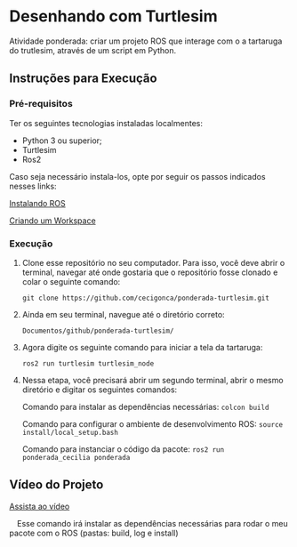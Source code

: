 # Desenhando com Turtlesim
Atividade ponderada: criar um projeto ROS que interage com o a tartaruga do trutlesim, através de um script em Python. 

## Instruções para Execução
### Pré-requisitos
Ter os seguintes tecnologias instaladas localmentes:
- Python 3 ou superior;
- Turtlesim
- Ros2
  
Caso seja necessário instala-los, opte por seguir os passos indicados nesses links: 

[Instalando ROS](https://rmnicola.github.io/m6-ec-encontros/E01/ros) 

[Criando um Workspace](https://rmnicola.github.io/m6-ec-encontros/workspaces) 

### Execução
1. Clone esse repositório no seu computador. Para isso, você deve abrir o terminal, navegar até onde gostaria que o repositório fosse clonado e colar o seguinte comando:

   ```git clone https://github.com/cecigonca/ponderada-turtlesim.git```

2. Ainda em seu terminal, navegue até o diretório correto:

   ```Documentos/github/ponderada-turtlesim/```

3. Agora digite os seguinte comando para iniciar a tela da tartaruga:

     ```ros2 run turtlesim turtlesim_node```

4. Nessa etapa, você precisará abrir um segundo terminal, abrir o mesmo diretório e digitar os seguintes comandos:

    Comando para instalar as dependências necessárias: ```colcon build```
  
    Comando para configurar o ambiente de desenvolvimento ROS: ```source install/local_setup.bash```

    Comando para instanciar o código da pacote: ```ros2 run ponderada_cecilia ponderada```

## Vídeo do Projeto 
[Assista ao vídeo](video-demonstracao)




    



 Esse comando irá instalar as dependências necessárias para rodar o meu pacote com o ROS (pastas: build, log e install)


